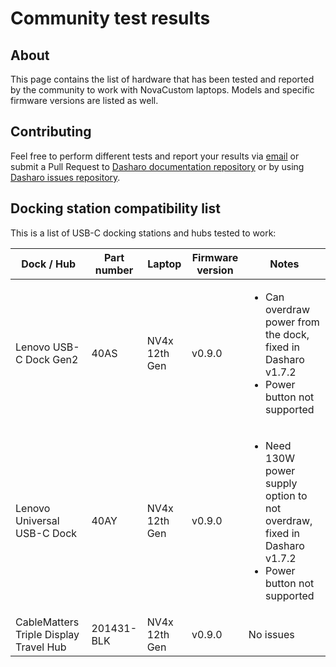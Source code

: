 # Community test results

## About

This page contains the list of hardware that has been tested and reported by the
community to work with NovaCustom laptops. Models and specific firmware versions
are listed as well.

## Contributing

Feel free to perform different tests and report your results via
[email](mailto:contact@dasharo.com) or submit a Pull Request to
[Dasharo documentation repository](https://github.com/Dasharo/docs) or by using
[Dasharo issues repository](https://github.com/Dasharo/dasharo-issues/issues).

## Docking station compatibility list

This is a list of USB-C docking stations and hubs tested to work:

| Dock / Hub | Part number | Laptop | Firmware version | Notes |
| --- | --- | --- | --- | --- |
| Lenovo USB-C Dock Gen2 | 40AS | NV4x 12th Gen | v0.9.0 | <ul><li>Can overdraw power from the dock, fixed in Dasharo v1.7.2</li><li>Power button not supported</li> |
| Lenovo Universal USB-C Dock | 40AY | NV4x 12th Gen | v0.9.0 | <ul><li> Need 130W power supply option to not overdraw, fixed in Dasharo v1.7.2</li><li>Power button not supported</li> |
| CableMatters Triple Display Travel Hub | 201431-BLK | NV4x 12th Gen | v0.9.0 | No issues |
